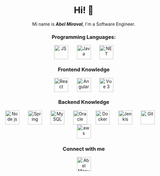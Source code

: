 <h1 align="center">Hi! 👋</h1>
<div align="center">Mi name is <b><i>Abel Miraval</i></b>, I'm a Software Engineer. </div>

<h3 align="center">Programming Languages:</h3>
<div align="center" width="100%">
  <img align="center" alt="JS" width="45px" src="https://www.vectorlogo.zone/logos/javascript/javascript-icon.svg" />
    &nbsp;&nbsp;&nbsp;&nbsp;&nbsp;
  <img align="center" alt="Java" width="45px" src="https://www.vectorlogo.zone/logos/java/java-icon.svg" />
  &nbsp;&nbsp;&nbsp;&nbsp;&nbsp;
  <img align="center" alt="NET" width="45px" src="https://www.vectorlogo.zone/logos/dotnet/dotnet-icon.svg" />
</div>

<h3 align="center">Frontend Knowledge</h3>
<div align="center">
  <img align="center" alt="React" width="45px" src="https://www.vectorlogo.zone/logos/reactjs/reactjs-icon.svg" />
  &nbsp;&nbsp;&nbsp;&nbsp;&nbsp;
  <img align="center" alt="Angular" width="45px" src="https://www.vectorlogo.zone/logos/angular/angular-icon.svg" />
  &nbsp;&nbsp;&nbsp;&nbsp;&nbsp;
  <img align="center" alt="Vue 3" width="45px" src="https://www.vectorlogo.zone/logos/vuejs/vuejs-icon.svg" />
</div>

<h3 align="center">Backend Knowledge</h3>
<div align="center">
  <img align="center" alt="Node js" height="45px" src="https://www.vectorlogo.zone/logos/nodejs/nodejs-icon.svg" />
  &nbsp;&nbsp;&nbsp;&nbsp;&nbsp;
  <img align="center" alt="Spring" height="45px" src="https://www.vectorlogo.zone/logos/springio/springio-icon.svg" />
  &nbsp;&nbsp;&nbsp;&nbsp;&nbsp;
  <img align="center" alt="MySQL" height="45px" src="https://www.vectorlogo.zone/logos/mysql/mysql-icon.svg" />
  &nbsp;&nbsp;&nbsp;&nbsp;&nbsp;
   <img align="center" alt="Oracle" height="45px" src="https://www.vectorlogo.zone/logos/oracle/oracle-icon.svg" />
  &nbsp;&nbsp;&nbsp;&nbsp;&nbsp;
  <img align="center" alt="Docker" height="45px" src="https://www.vectorlogo.zone/logos/docker/docker-icon.svg" />
  &nbsp;&nbsp;&nbsp;&nbsp;&nbsp;
  <img align="center" alt="Jenkis" height="45px" src="https://www.vectorlogo.zone/logos/jenkins/jenkins-icon.svg" />
  &nbsp;&nbsp;&nbsp;&nbsp;&nbsp;
  <img align="center" alt="Git" height="45px" src="https://www.vectorlogo.zone/logos/git-scm/git-scm-icon.svg" />
  &nbsp;&nbsp;&nbsp;&nbsp;&nbsp;

  <img align="center" alt="aws" height="45px" src="https://www.vectorlogo.zone/logos/amazon_aws/amazon_aws-icon.svg" />
</div>

<h3 align="center">Connect with me</h3>
<div align="center">
  <a href="https://www.linkedin.com/in/abel-miraval" target="_blank">
    <img
        align="center"
        src="https://www.vectorlogo.zone/logos/linkedin/linkedin-icon.svg"
        alt="Abel Miraval"
        width="45"
    />
  </a>
</div>
